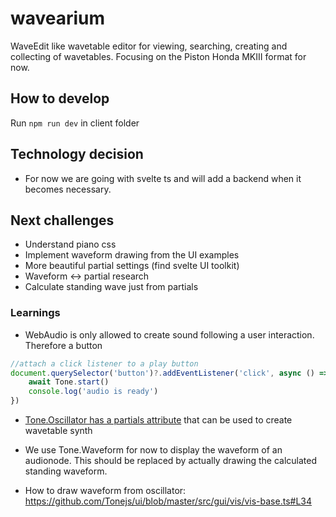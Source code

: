 # wavearium
WaveEdit like wavetable editor for viewing, searching, creating and collecting of wavetables. Focusing on the Piston Honda MKIII format for now.


## How to develop
Run `npm run dev` in client folder

## Technology decision
- For now we are going with svelte ts and will add a backend when it becomes necessary.

## Next challenges
- Understand piano css
- Implement waveform drawing from the UI examples
- More beautiful partial settings (find svelte UI toolkit)
- Waveform <-> partial research
- Calculate standing wave just from partials

### Learnings
- WebAudio is only allowed to create sound following a user interaction. Therefore a button 
```js
//attach a click listener to a play button
document.querySelector('button')?.addEventListener('click', async () => {
	await Tone.start()
	console.log('audio is ready')
})
```

- [Tone.Oscillator has a partials attribute](https://tonejs.github.io/docs/14.7.77/Oscillator.html#partials) that can be used to create wavetable synth

- We use Tone.Waveform for now to display the waveform of an audionode. This should be replaced by actually drawing the calculated standing waveform.

- How to draw waveform from oscillator: https://github.com/Tonejs/ui/blob/master/src/gui/vis/vis-base.ts#L34